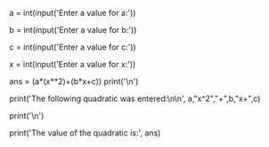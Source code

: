 a = int(input('Enter a value for a:'))

b = int(input('Enter a value for b:'))

c = int(input('Enter a value for c:'))

x = int(input('Enter a value for x:'))

ans = (a*(x**2)+(b*x+c))
print('\n')

print('The following quadratic was entered:\n\n', a,"x^2","+",b,"x+",c)

print('\n')

print('The value of the quadratic is:', ans)


